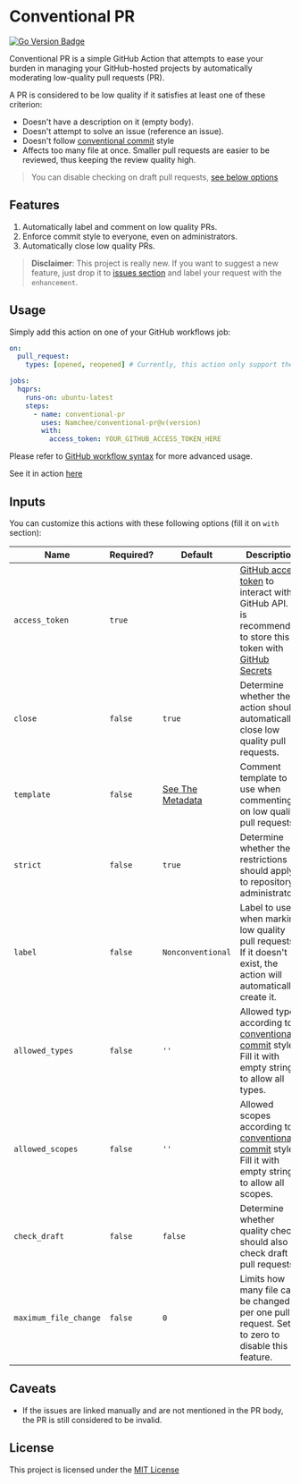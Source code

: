 # Conventional PR

[![Go Version Badge](https://img.shields.io/github/go-mod/go-version/namchee/conventional-pr)](https://github.com/Namchee/conventional-pr)

Conventional PR is a simple GitHub Action that attempts to ease your burden in managing your GitHub-hosted projects by automatically moderating low-quality pull requests (PR).

A PR is considered to be low quality if it satisfies at least one of these criterion:

- Doesn't have a description on it (empty body).
- Doesn't attempt to solve an issue (reference an issue).
- Doesn't follow [conventional commit](https://www.conventionalcommits.org/en/v1.0.0/) style
- Affects too many file at once. Smaller pull requests are easier to be reviewed, thus keeping the review quality high.

> You can disable checking on draft pull requests, [see below options](#Usage)

## Features

1. Automatically label and comment on low quality PRs.
2. Enforce commit style to everyone, even on administrators.
3. Automatically close low quality PRs.

> **Disclaimer**: This project is really new. If you want to suggest a new feature, just drop it to [issues section](https://github.com/Namchee/conventional-pr/issues) and label your request with the `enhancement`.

## Usage

Simply add this action on one of your GitHub workflows job:

```yml
on:
  pull_request:
    types: [opened, reopened] # Currently, this action only support these events

jobs:
  hqprs:
    runs-on: ubuntu-latest
    steps:
      - name: conventional-pr
        uses: Namchee/conventional-pr@v(version)
        with:
          access_token: YOUR_GITHUB_ACCESS_TOKEN_HERE
```

Please refer to [GitHub workflow syntax](https://docs.github.com/en/free-pro-team@latest/actions/reference/workflow-syntax-for-github-actions#about-yaml-syntax-for-workflows) for more advanced usage.

See it in action [here](https://github.com/Namchee/conventional-pr/blob/master/.github/workflows/conventional-pr.yml)

## Inputs

You can customize this actions with these following options (fill it on `with` section):

Name | Required? | Default | Description
---- | --------- | ------- | -----------
`access_token` | `true` | | [GitHub access token](https://docs.github.com/en/free-pro-team@latest/github/authenticating-to-github/creating-a-personal-access-token) to interact with GitHub API. It is recommended to store this token with [GitHub Secrets](https://docs.github.com/en/free-pro-team@latest/actions/reference/encrypted-secrets)
`close` | `false` | `true` | Determine whether the action should automatically close low quality pull requests.
`template` | `false` | [See The Metadata](./action.yml) | Comment template to use when commenting on low quality pull requests
`strict` | `false` | `true` | Determine whether the restrictions should apply to repository administrators.
`label` | `false` | `Nonconventional` | Label to use when marking low quality pull requests. If it doesn't exist, the action will automatically create it.
`allowed_types` | `false` | `''` | Allowed types according to [conventional commit](https://docs.github.com/en/free-pro-team@latest/actions/reference/encrypted-secrets) style. Fill it with empty string to allow all types.
`allowed_scopes` | `false` | `''` | Allowed scopes according to [conventional commit](https://docs.github.com/en/free-pro-team@latest/actions/reference/encrypted-secrets) style. Fill it with empty string to allow all scopes.
`check_draft` | `false` | `false` | Determine whether quality checks should also check draft pull requests.
`maximum_file_change` | `false` | `0` | Limits how many file can be changed per one pull request. Set it to zero to disable this feature.

## Caveats

- If the issues are linked manually and are not mentioned in the PR body, the PR is still considered to be invalid.

## License

This project is licensed under the [MIT License](./LICENSE)
